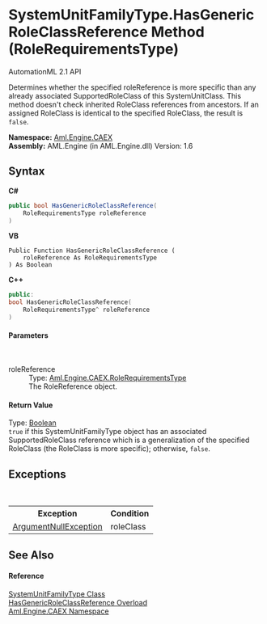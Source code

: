 # SystemUnitFamilyType.HasGenericRoleClassReference Method (RoleRequirementsType)
AutomationML 2.1 API 

Determines whether the specified roleReference is more specific than any already associated SupportedRoleClass of this SystemUnitClass. This method doesn't check inherited RoleClass references from ancestors. If an assigned RoleClass is identical to the specified RoleClass, the result is `false`.

**Namespace:**&nbsp;<a href="N_Aml_Engine_CAEX">Aml.Engine.CAEX</a><br />**Assembly:**&nbsp;AML.Engine (in AML.Engine.dll) Version: 1.6

## Syntax

**C#**<br />
``` C#
public bool HasGenericRoleClassReference(
	RoleRequirementsType roleReference
)
```

**VB**<br />
``` VB
Public Function HasGenericRoleClassReference ( 
	roleReference As RoleRequirementsType
) As Boolean
```

**C++**<br />
``` C++
public:
bool HasGenericRoleClassReference(
	RoleRequirementsType^ roleReference
)
```


#### Parameters
&nbsp;<dl><dt>roleReference</dt><dd>Type: <a href="T_Aml_Engine_CAEX_RoleRequirementsType">Aml.Engine.CAEX.RoleRequirementsType</a><br />The RoleReference object.</dd></dl>

#### Return Value
Type: <a href="https://docs.microsoft.com/dotnet/api/system.boolean" target="_parent" rel="noopener noreferrer">Boolean</a><br />`true` if this SystemUnitFamilyType object has an associated SupportedRoleClass reference which is a generalization of the specified RoleClass (the RoleClass is more specific); otherwise, `false`.

## Exceptions
&nbsp;<table><tr><th>Exception</th><th>Condition</th></tr><tr><td><a href="https://docs.microsoft.com/dotnet/api/system.argumentnullexception" target="_parent" rel="noopener noreferrer">ArgumentNullException</a></td><td>roleClass</td></tr></table>

## See Also


#### Reference
<a href="T_Aml_Engine_CAEX_SystemUnitFamilyType">SystemUnitFamilyType Class</a><br /><a href="Overload_Aml_Engine_CAEX_SystemUnitFamilyType_HasGenericRoleClassReference">HasGenericRoleClassReference Overload</a><br /><a href="N_Aml_Engine_CAEX">Aml.Engine.CAEX Namespace</a><br />